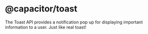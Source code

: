 # @capacitor/toast

The Toast API provides a notification pop up for displaying important information to a user. Just like real toast!